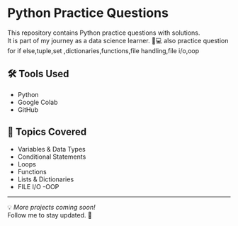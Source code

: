 # Python Practice Questions

This repository contains Python practice questions with solutions.  
It is part of my journey as a data science learner. 🧠💻
 also practice question for if else,tuple,set ,dictionaries,functions,file handling,file i/o,oop
## 🛠 Tools Used
- Python
- Google Colab
- GitHub

## 📌 Topics Covered
- Variables & Data Types
- Conditional Statements
- Loops
- Functions
- Lists & Dictionaries
- FILE I/O
-OOP
---

💡 *More projects coming soon!*  
Follow me to stay updated. 🚀
